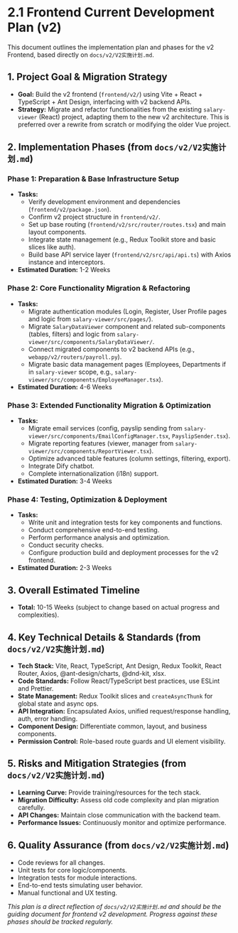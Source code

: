 # 2.1 Frontend Current Development Plan (v2)

This document outlines the implementation plan and phases for the v2 Frontend, based directly on `docs/v2/V2实施计划.md`.

## 1. Project Goal & Migration Strategy

*   **Goal:** Build the v2 frontend (`frontend/v2/`) using Vite + React + TypeScript + Ant Design, interfacing with v2 backend APIs.
*   **Strategy:** Migrate and refactor functionalities from the existing `salary-viewer` (React) project, adapting them to the new v2 architecture. This is preferred over a rewrite from scratch or modifying the older Vue project.

## 2. Implementation Phases (from `docs/v2/V2实施计划.md`)

### Phase 1: Preparation & Base Infrastructure Setup
*   **Tasks:**
    *   Verify development environment and dependencies (`frontend/v2/package.json`).
    *   Confirm v2 project structure in `frontend/v2/`.
    *   Set up base routing (`frontend/v2/src/router/routes.tsx`) and main layout components.
    *   Integrate state management (e.g., Redux Toolkit store and basic slices like auth).
    *   Build base API service layer (`frontend/v2/src/api/api.ts`) with Axios instance and interceptors.
*   **Estimated Duration:** 1-2 Weeks

### Phase 2: Core Functionality Migration & Refactoring
*   **Tasks:**
    *   Migrate authentication modules (Login, Register, User Profile pages and logic from `salary-viewer/src/pages/`).
    *   Migrate `SalaryDataViewer` component and related sub-components (tables, filters) and logic from `salary-viewer/src/components/SalaryDataViewer/`.
    *   Connect migrated components to v2 backend APIs (e.g., `webapp/v2/routers/payroll.py`).
    *   Migrate basic data management pages (Employees, Departments if in `salary-viewer` scope, e.g., `salary-viewer/src/components/EmployeeManager.tsx`).
*   **Estimated Duration:** 4-6 Weeks

### Phase 3: Extended Functionality Migration & Optimization
*   **Tasks:**
    *   Migrate email services (config, payslip sending from `salary-viewer/src/components/EmailConfigManager.tsx`, `PayslipSender.tsx`).
    *   Migrate reporting features (viewer, manager from `salary-viewer/src/components/ReportViewer.tsx`).
    *   Optimize advanced table features (column settings, filtering, export).
    *   Integrate Dify chatbot.
    *   Complete internationalization (i18n) support.
*   **Estimated Duration:** 3-4 Weeks

### Phase 4: Testing, Optimization & Deployment
*   **Tasks:**
    *   Write unit and integration tests for key components and functions.
    *   Conduct comprehensive end-to-end testing.
    *   Perform performance analysis and optimization.
    *   Conduct security checks.
    *   Configure production build and deployment processes for the v2 frontend.
*   **Estimated Duration:** 2-3 Weeks

## 3. Overall Estimated Timeline
*   **Total:** 10-15 Weeks (subject to change based on actual progress and complexities).

## 4. Key Technical Details & Standards (from `docs/v2/V2实施计划.md`)

*   **Tech Stack:** Vite, React, TypeScript, Ant Design, Redux Toolkit, React Router, Axios, @ant-design/charts, @dnd-kit, xlsx.
*   **Code Standards:** Follow React/TypeScript best practices, use ESLint and Prettier.
*   **State Management:** Redux Toolkit slices and `createAsyncThunk` for global state and async ops.
*   **API Integration:** Encapsulated Axios, unified request/response handling, auth, error handling.
*   **Component Design:** Differentiate common, layout, and business components.
*   **Permission Control:** Role-based route guards and UI element visibility.

## 5. Risks and Mitigation Strategies (from `docs/v2/V2实施计划.md`)

*   **Learning Curve:** Provide training/resources for the tech stack.
*   **Migration Difficulty:** Assess old code complexity and plan migration carefully.
*   **API Changes:** Maintain close communication with the backend team.
*   **Performance Issues:** Continuously monitor and optimize performance.

## 6. Quality Assurance (from `docs/v2/V2实施计划.md`)

*   Code reviews for all changes.
*   Unit tests for core logic/components.
*   Integration tests for module interactions.
*   End-to-end tests simulating user behavior.
*   Manual functional and UX testing.

*This plan is a direct reflection of `docs/v2/V2实施计划.md` and should be the guiding document for frontend v2 development. Progress against these phases should be tracked regularly.* 